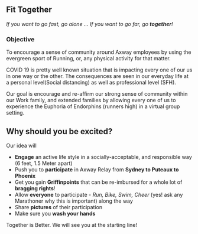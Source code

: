 ## Fit Together
*If you want to go fast, go alone ... If you want to go far, go **together**!*

### Objective

To encourage a sense of community around Axway employees by using the evergreen sport of Running, or, any physical activity for that matter.

COVID 19 is pretty well known situation that is impacting every one of our us in one way or the other. The consequences are seen in our everyday life at a personal level(Social distancing) as well as professional level (SFH). 

Our goal is encourage and re-affirm our strong sense of community within our Work family, and extended families by allowing every one of us to experience the Euphoria of Endorphins (runners high) in a virtual group setting.

## Why should you be excited?

Our idea will
* __Engage__ an active life style in a socially-acceptable, and responsible way (6 feet, 1.5 Meter apart)
* Push you to __participate__ in Axway Relay from **Sydney to Puteaux to Phoenix**
* Get you gain __Griffinpoints__ that can be re-imbursed for a whole lot of **bragging rights**!
* Allow __everyone__ to participate - *Run, Bike, Swim, Cheer* (yes! ask any Marathoner why this is important) along the way
* Share __pictures__ of their participation
* Make sure you **wash your hands**

Together is Better. We will see you at the starting line!

